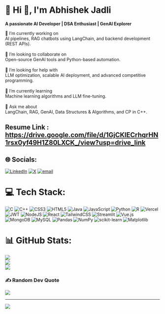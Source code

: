 # 💫 Hi 👋, I'm Abhishek Jadli
**A passionate AI Developer | DSA Enthusiast | GenAI Explorer**

🔭 I’m currently working on<br>AI pipelines, RAG chatbots using LangChain, and backend development (REST APIs).<br><br>🤝 I’m looking to collaborate on<br>Open-source GenAI tools and Python-based automation.<br><br>🧠 I’m looking for help with<br>LLM optimization, scalable AI deployment, and advanced competitive programming.<br><br>🌱 I’m currently learning<br>Machine learning algorithms and LLM fine-tuning.<br><br>💬 Ask me about<br>LangChain, RAG, GenAI, Data Structures & Algorithms, and CP in C++.

## Resume Link : https://drive.google.com/file/d/1GjCKlECrhqrHN1rsx0yf49H1Z80LXCK_/view?usp=drive_link

## 🌐 Socials:
[![LinkedIn](https://img.shields.io/badge/LinkedIn-%230077B5.svg?logo=linkedin&logoColor=white)](https://linkedin.com/in/abhishek-jadli-76021828a) [![X](https://img.shields.io/badge/X-black.svg?logo=X&logoColor=white)](https://x.com/Jadlijodabhi) [![email](https://img.shields.io/badge/Email-D14836?logo=gmail&logoColor=white)](mailto:abhishekjadli2004@gmail.com) 

# 💻 Tech Stack:
![C](https://img.shields.io/badge/c-%2300599C.svg?style=for-the-badge&logo=c&logoColor=white) ![C++](https://img.shields.io/badge/c++-%2300599C.svg?style=for-the-badge&logo=c%2B%2B&logoColor=white) ![CSS3](https://img.shields.io/badge/css3-%231572B6.svg?style=for-the-badge&logo=css3&logoColor=white) ![HTML5](https://img.shields.io/badge/html5-%23E34F26.svg?style=for-the-badge&logo=html5&logoColor=white) ![Java](https://img.shields.io/badge/java-%23ED8B00.svg?style=for-the-badge&logo=openjdk&logoColor=white) ![JavaScript](https://img.shields.io/badge/javascript-%23323330.svg?style=for-the-badge&logo=javascript&logoColor=%23F7DF1E) ![Python](https://img.shields.io/badge/python-3670A0?style=for-the-badge&logo=python&logoColor=ffdd54) ![R](https://img.shields.io/badge/r-%23276DC3.svg?style=for-the-badge&logo=r&logoColor=white) ![Vercel](https://img.shields.io/badge/vercel-%23000000.svg?style=for-the-badge&logo=vercel&logoColor=white) ![JWT](https://img.shields.io/badge/JWT-black?style=for-the-badge&logo=JSON%20web%20tokens) ![NodeJS](https://img.shields.io/badge/node.js-6DA55F?style=for-the-badge&logo=node.js&logoColor=white) ![React](https://img.shields.io/badge/react-%2320232a.svg?style=for-the-badge&logo=react&logoColor=%2361DAFB) ![TailwindCSS](https://img.shields.io/badge/tailwindcss-%2338B2AC.svg?style=for-the-badge&logo=tailwind-css&logoColor=white) ![Streamlit](https://img.shields.io/badge/Streamlit-%23FE4B4B.svg?style=for-the-badge&logo=streamlit&logoColor=white) ![Vue.js](https://img.shields.io/badge/vue.js-%2335495e.svg?style=for-the-badge&logo=vuedotjs&logoColor=%234FC08D) ![MongoDB](https://img.shields.io/badge/MongoDB-%234ea94b.svg?style=for-the-badge&logo=mongodb&logoColor=white) ![MySQL](https://img.shields.io/badge/mysql-4479A1.svg?style=for-the-badge&logo=mysql&logoColor=white) ![Pandas](https://img.shields.io/badge/pandas-%23150458.svg?style=for-the-badge&logo=pandas&logoColor=white) ![NumPy](https://img.shields.io/badge/numpy-%23013243.svg?style=for-the-badge&logo=numpy&logoColor=white) ![scikit-learn](https://img.shields.io/badge/scikit--learn-%23F7931E.svg?style=for-the-badge&logo=scikit-learn&logoColor=white) ![Matplotlib](https://img.shields.io/badge/Matplotlib-%23ffffff.svg?style=for-the-badge&logo=Matplotlib&logoColor=black)
# 📊 GitHub Stats:
![](https://github-readme-stats.vercel.app/api?username=AbhishekJadli007&theme=dark&hide_border=true&include_all_commits=false&count_private=false)<br/>
![](https://nirzak-streak-stats.vercel.app/?user=AbhishekJadli007&theme=dark&hide_border=true)<br/>
![](https://github-readme-stats.vercel.app/api/top-langs/?username=AbhishekJadli007&theme=dark&hide_border=true&include_all_commits=false&count_private=false&layout=compact)


### ✍️ Random Dev Quote
![](https://quotes-github-readme.vercel.app/api?type=horizontal&theme=radical)

---
[![](https://visitcount.itsvg.in/api?id=AbhishekJadli007&icon=0&color=0)](https://visitcount.itsvg.in)

<!-- Proudly created with GPRM ( https://gprm.itsvg.in ) -->
